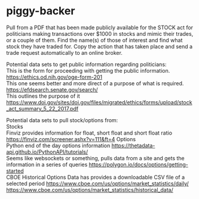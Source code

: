 # piggy-backer
Pull from a PDF that has been made publicly available for the STOCK act for politicians making transactions over $1000 in stocks and mimic their trades, or a couple of them.
Find the name(s) of those of interest and find what stock they have traded for.
Copy the action that has taken place and send a trade request automatically to an online broker.  

Potential data sets to get public information regarding politicians:  
This is the form for proceeding with getting the public information. 
https://ethics.od.nih.gov/oge-form-201  
This one seems better and more direct of a purpose of what is required.
https://efdsearch.senate.gov/search/  
This outlines the purpose of it
https://www.doi.gov/sites/doi.gov/files/migrated/ethics/forms/upload/stock_act_summary_5_22_2017.pdf  

Potential data sets to pull stock/options from:  
Stocks  
Finviz provides information for float, short float and short float ratio https://finviz.com/screener.ashx?v=111&ft=4
Options  
Python end of the day options information https://thetadata-api.github.io/PythonAPI/tutorials/  
Seems like websockets or something, pulls data from a site and gets the information in a series of queries https://polygon.io/docs/options/getting-started  
CBOE Historical Options Data has provides a downloadable CSV file of a selected period https://www.cboe.com/us/options/market_statistics/daily/ https://www.cboe.com/us/options/market_statistics/historical_data/  

